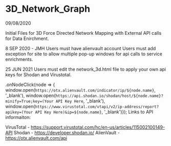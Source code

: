 # 3D_Network_Graph


09/08/2020

Initial Files for 3D Force Directed Network Mapping with External API calls for Data Enirchment.

8 SEP 2020 - JMH
Users must have alienvault account
Users must add exception for site to allow multiple pop-up windows for api calls to service enrichments.

25 JUN 2021
Users must edit the network_3d.html file to apply your own api keys for Shodan and Virustotal.
  
  .onNodeClick(node => { window.open(`https://otx.alienvault.com/indicator/ip/${node.name}`, '_blank'),
                               window.open(`https://api.shodan.io/shodan/host/${node.name}?minify=True;key=(Your API Key Here`, '_blank'),
                               window.open(`https://www.virustotal.com/vtapi/v2/ip-address/report?apikey=(Your API Key Here)&ip=${node.name}`, '_blank')});
Links to API informaiton:

VirusTotal - https://support.virustotal.com/hc/en-us/articles/115002100149-API
Shodan - https://developer.shodan.io/
AlienVault - https://otx.alienvault.com/api
